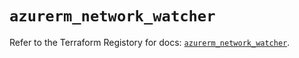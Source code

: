 # `azurerm_network_watcher`

Refer to the Terraform Registory for docs: [`azurerm_network_watcher`](https://registry.terraform.io/providers/hashicorp/azurerm/3.79.0/docs/resources/network_watcher).
